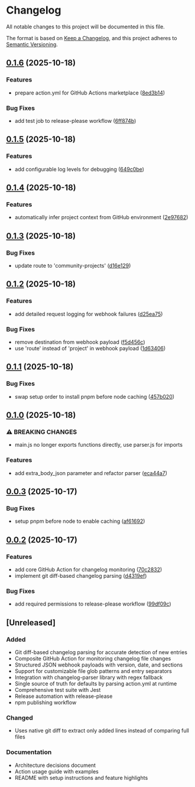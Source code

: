 # Changelog

All notable changes to this project will be documented in this file.

The format is based on [Keep a Changelog](https://keepachangelog.com/en/1.1.0/),
and this project adheres to [Semantic Versioning](https://semver.org/spec/v2.0.0.html).

## [0.1.6](https://github.com/lukeocodes/changelog-log/compare/changelog-log-v0.1.5...changelog-log-v0.1.6) (2025-10-18)


### Features

* prepare action.yml for GitHub Actions marketplace ([8ed3b14](https://github.com/lukeocodes/changelog-log/commit/8ed3b147d17f504089fed8698567e64af7a1f089))


### Bug Fixes

* add test job to release-please workflow ([6ff874b](https://github.com/lukeocodes/changelog-log/commit/6ff874bfeb1dcd0b6e033cb8729e704866bc42ab))

## [0.1.5](https://github.com/lukeocodes/changelog-log/compare/changelog-log-v0.1.4...changelog-log-v0.1.5) (2025-10-18)


### Features

* add configurable log levels for debugging ([649c0be](https://github.com/lukeocodes/changelog-log/commit/649c0be5d9b78521512bab28dd4003b397c06d4a))

## [0.1.4](https://github.com/lukeocodes/changelog-log/compare/changelog-log-v0.1.3...changelog-log-v0.1.4) (2025-10-18)


### Features

* automatically infer project context from GitHub environment ([2e97682](https://github.com/lukeocodes/changelog-log/commit/2e976826b1a78f55905624f2a295187b802b483d))

## [0.1.3](https://github.com/lukeocodes/changelog-log/compare/changelog-log-v0.1.2...changelog-log-v0.1.3) (2025-10-18)


### Bug Fixes

* update route to 'community-projects' ([d16e129](https://github.com/lukeocodes/changelog-log/commit/d16e1299feabde1e9fca39c80a7f778ac6b5199f))

## [0.1.2](https://github.com/lukeocodes/changelog-log/compare/changelog-log-v0.1.1...changelog-log-v0.1.2) (2025-10-18)


### Features

* add detailed request logging for webhook failures ([d25ea75](https://github.com/lukeocodes/changelog-log/commit/d25ea75224f7f978cadae7708fbd6f7026889794))


### Bug Fixes

* remove destination from webhook payload ([f5d456c](https://github.com/lukeocodes/changelog-log/commit/f5d456cf52b086f97dd8cf8f7f6ba73eec0d067c))
* use 'route' instead of 'project' in webhook payload ([1d63406](https://github.com/lukeocodes/changelog-log/commit/1d63406fbbf673b715810c7c8aac01dc46a9bfe8))

## [0.1.1](https://github.com/lukeocodes/changelog-log/compare/changelog-log-v0.1.0...changelog-log-v0.1.1) (2025-10-18)


### Bug Fixes

* swap setup order to install pnpm before node caching ([457b020](https://github.com/lukeocodes/changelog-log/commit/457b02037a47481f3d082b3376cdfdf7c1530a1b))

## [0.1.0](https://github.com/lukeocodes/changelog-log/compare/changelog-log-v0.0.3...changelog-log-v0.1.0) (2025-10-18)


### ⚠ BREAKING CHANGES

* main.js no longer exports functions directly, use parser.js for imports

### Features

* add extra_body_json parameter and refactor parser ([eca44a7](https://github.com/lukeocodes/changelog-log/commit/eca44a739315b733c9cdf0d377523e93777eae29))

## [0.0.3](https://github.com/lukeocodes/changelog-log/compare/changelog-log-v0.0.2...changelog-log-v0.0.3) (2025-10-17)


### Bug Fixes

* setup pnpm before node to enable caching ([af61692](https://github.com/lukeocodes/changelog-log/commit/af61692b1c31fd78dd100892177e0e56ae7907de))

## [0.0.2](https://github.com/lukeocodes/changelog-log/compare/changelog-log-v0.0.1...changelog-log-v0.0.2) (2025-10-17)


### Features

* add core GitHub Action for changelog monitoring ([70c2832](https://github.com/lukeocodes/changelog-log/commit/70c283292a049b7a22a66cf0986dc7e228090f3f))
* implement git diff-based changelog parsing ([d4319ef](https://github.com/lukeocodes/changelog-log/commit/d4319ef4d478fd9be7c7fa35241e38339b0b8d89))


### Bug Fixes

* add required permissions to release-please workflow ([99df09c](https://github.com/lukeocodes/changelog-log/commit/99df09c551426ed8aa04370e40721543603d8c88))

## [Unreleased]

### Added

- Git diff-based changelog parsing for accurate detection of new entries
- Composite GitHub Action for monitoring changelog file changes
- Structured JSON webhook payloads with version, date, and sections
- Support for customizable file glob patterns and entry separators
- Integration with changelog-parser library with regex fallback
- Single source of truth for defaults by parsing action.yml at runtime
- Comprehensive test suite with Jest
- Release automation with release-please
- npm publishing workflow

### Changed

- Uses native git diff to extract only added lines instead of comparing full files

### Documentation

- Architecture decisions document
- Action usage guide with examples
- README with setup instructions and feature highlights
